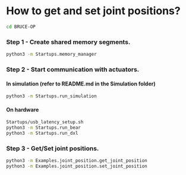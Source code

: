 # How to get and set joint positions?
```bash
cd BRUCE-OP
```

### Step 1 - Create shared memory segments.
```bash
python3 -m Startups.memory_manager
```

### Step 2 - Start communication with actuators.
#### In simulation (refer to README.md in the Simulation folder)
```bash
python3 -m Startups.run_simulation
```
#### On hardware
```bash
Startups/usb_latency_setup.sh
python3 -m Startups.run_bear
python3 -m Startups.run_dxl
```

### Step 3 - Get/Set joint positions.
```bash
python3 -m Examples.joint_position.get_joint_position
python3 -m Examples.joint_position.set_joint_position
```